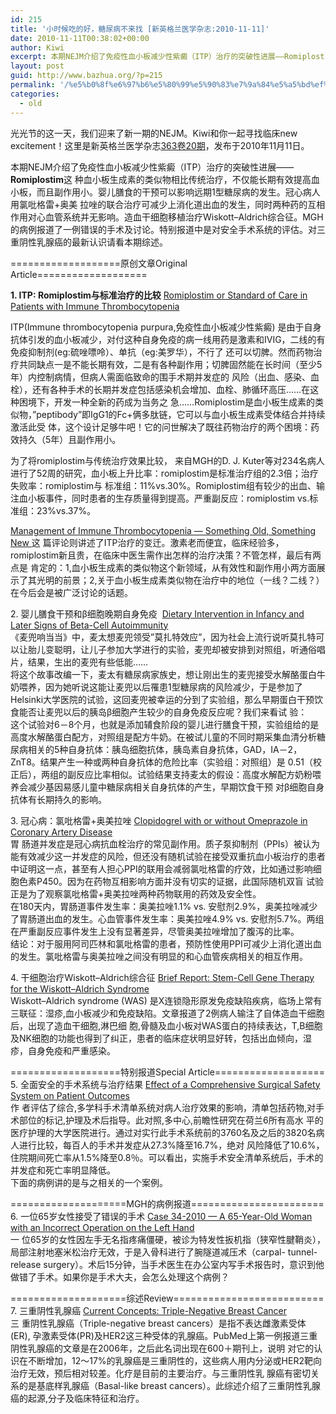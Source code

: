 ```yaml
---
id: 215
title: '小时候吃的好，糖尿病不来找 [新英格兰医学杂志:2010-11-11]'
date: 2010-11-11T00:38:02+00:00
author: Kiwi
excerpt: 本期NEJM介绍了免疫性血小板减少性紫癜（ITP）治疗的突破性进展——Romiplostim这 种血小板生成素的类似物相比传统治疗，不仅能长期有效提高血小板，而且副作用小。婴儿膳食的干预可以影响远期1型糖尿病的发生。冠心病人用氯吡格雷+奥美 拉唑的联合治疗可减少上消化道出血的发生，同时两种药的互相作用对心血管系统并无影响。造血干细胞移植治疗Wiskott–Aldrich综合征。MGH 的病例报道了一例错误的手术及讨论。特别报道中是对安全手术系统的评估。对三重阴性乳腺癌的最新认识请看本期综述。
layout: post
guid: http://www.bazhua.org/?p=215
permalink: '/%e5%b0%8f%e6%97%b6%e5%80%99%e5%90%83%e7%9a%84%e5%a5%bd%ef%bc%8c%e7%b3%96%e5%b0%bf%e7%97%85%e4%b8%8d%e6%9d%a5%e6%89%be-%e6%96%b0%e8%8b%b1%e6%a0%bc%e5%85%b0%e5%8c%bb%e5%ad%a6%e6%9d%82%e5%bf%972010-11/'
categories:
  - old
---
```

光光节的这一天，我们迎来了新一期的NEJM。Kiwi和你一起寻找临床new excitement！这里是新英格兰医学杂志<a href="http://www.nejm.org/toc/nejm/363/20" target="_blank">363卷20期</a>，发布于2010年11月11日。

本期NEJM介绍了免疫性血小板减少性紫癜（ITP）治疗的突破性进展——**Romiplostim**这 种血小板生成素的类似物相比传统治疗，不仅能长期有效提高血小板，而且副作用小。婴儿膳食的干预可以影响远期1型糖尿病的发生。冠心病人用氯吡格雷+奥美 拉唑的联合治疗可减少上消化道出血的发生，同时两种药的互相作用对心血管系统并无影响。造血干细胞移植治疗Wiskott–Aldrich综合征。MGH 的病例报道了一例错误的手术及讨论。特别报道中是对安全手术系统的评估。对三重阴性乳腺癌的最新认识请看本期综述。

===================原创文章Original Article===================

**1. ITP: Romiplostim与标准治疗的比较** [Romiplostim or Standard of Care in Patients with Immune Thrombocytopenia](http://www.nejm.org/doi/full/10.1056/NEJMoa1002625)

ITP(Immune thrombocytopenia purpura,免疫性血小板减少性紫癜) 是由于自身抗体引发的血小板减少，对付这种自身免疫的病一线用药是激素和IVIG，二线的有免疫抑制剂(eg:硫唑嘌呤）、单抗（eg:美罗华），不行了 还可以切脾。然而药物治疗共同缺点一是不能长期有效，二是有各种副作用；切脾固然能在长时间（至少5年）内控制病情，但病人需面临致命的围手术期并发症的 风险（出血、感染、血栓），还有各种手术的长期并发症包括感染机会增加、血栓、肺循环高压……在这种困境下，开发一种全新的药成为当务之 急……Romiplostim是血小板生成素的类似物，&#8221;peptibody&#8221;即IgG1的Fc+俩多肽链，它可以与血小板生成素受体结合并持续激活此受 体，这个设计足够牛吧！它的问世解决了既往药物治疗的两个困境：药效持久（5年）且副作用小。
  
为了将romiplostim与传统治疗效果比较， 来自MGH的D. J. Kuter等对234名病人进行了52周的研究，血小板上升比率：romiplostim是标准治疗组的2.3倍；治疗失败率：romiplostim与 标准组：11%vs.30%。Romiplostim组有较少的出血、输注血小板事件，同时患者的生存质量得到提高。严重副反应：romiplostim vs.标准组：23%vs.37%。

<div>
  <a href="http://www.nejm.org/doi/full/10.1056/NEJMe1009141" target="_self">Management of Immune Thrombocytopenia — Something Old, Something New </a>这 篇评论则讲述了ITP治疗的变迁。激素老而便宜，临床经验多，romiplostim新且贵，在临床中医生需作出怎样的治疗决策？不管怎样，最后有两点是 肯定的：1,血小板生成素的类似物这个新领域，从有效性和副作用小两方面展示了其光明的前景；2,关于血小板生成素类似物在治疗中的地位（一线？二线？） 在今后会是被广泛讨论的话题。</p> 
  
  <p>
    2. 婴儿膳食干预和β细胞晚期自身免疫  <a href="http://www.nejm.org/doi/full/10.1056/NEJMoa1004809">Dietary Intervention in Infancy and Later Signs of Beta-Cell Autoimmunity</a><br /> 《麦兜响当当》中，麦太想麦兜领受&#8221;莫扎特效应&#8221;，因为社会上流行说听莫扎特可以让胎儿变聪明，让儿子参加大学进行的实验，麦兜却被安排到对照组，听通俗唱片，结果，生出的麦兜有些低能&#8230;&#8230;<br /> 将这个故事改编一下，麦太有糖尿病家族史，想让刚出生的麦兜接受水解酪蛋白牛奶喂养，因为她听说这能让麦兜以后罹患1型糖尿病的风险减少，于是参加了 Helsinki大学医院的试验，这回麦兜被幸运的分到了实验组，那么早期蛋白干预饮食能否让麦兜以后的胰岛β细胞产生较少的自身免疫反应呢？我们来看试 验：<br /> 这个试验对6－8个月，也就是添加辅食阶段的婴儿进行膳食干预，实验组给的是高度水解酪蛋白配方，对照组是配方牛奶。在被试儿童的不同时期采集血清分析糖 尿病相关的5种自身抗体：胰岛细胞抗体，胰岛素自身抗体，GAD，IA－2，ZnT8。结果产生一种或两种自身抗体的危险比率（实验组：对照组）是 0.51（校正后），两组的副反应比率相似。试验结果支持麦太的假设：高度水解配方奶粉喂养会减少基因易感儿童中糖尿病相关自身抗体的产生，早期饮食干预 对β细胞自身抗体有长期持久的影响。
  </p>
  
  <p>
    3. 冠心病：氯吡格雷+奥美拉唑 <a href="http://www.nejm.org/doi/full/10.1056/NEJMoa1007964">Clopidogrel with or without Omeprazole in Coronary Artery Disease</a><br /> 胃 肠道并发症是冠心病抗血栓治疗的常见副作用。质子泵抑制剂（PPIs）被认为能有效减少这一并发症的风险，但还没有随机试验在接受双重抗血小板治疗的患者 中证明这一点，甚至有人担心PPI的联用会减弱氯吡格雷的疗效，比如通过影响细胞色素P450。因为在药物互相影响方面并没有切实的证据，此国际随机双盲 试验正是为了观察氯吡格雷+奥美拉唑两种药物联用的药效及安全性。<br /> 在180天内，胃肠道事件发生率：奥美拉唑1.1% vs. 安慰剂2.9%，奥美拉唑减少了胃肠道出血的发生。心血管事件发生率：奥美拉唑4.9% vs. 安慰剂5.7%。两组在严重副反应事件发生上没有显著差异，尽管奥美拉唑增加了腹泻的比率。<br /> 结论：对于服用阿司匹林和氯吡格雷的患者，预防性使用PPI可减少上消化道出血的发生。氯吡格雷与奥美拉唑之间没有明显的和心血管疾病相关的相互作用。
  </p>
  
  <p>
    4. 干细胞治疗Wiskott–Aldrich综合征 <a href="http://www.nejm.org/doi/full/10.1056/NEJMoa1003548">Brief Report: Stem-Cell Gene Therapy for the Wiskott–Aldrich Syndrome</a><br /> Wiskott–Aldrich syndrome (WAS) 是X连锁隐形原发免疫缺陷疾病，临场上常有三联征：湿疹,血小板减少和免疫缺陷。文章报道了2例病人输注了自体造血干细胞后，出现了造血干细胞,淋巴细 胞,骨髓及血小板对WAS蛋白的持续表达，T,B细胞及NK细胞的功能也得到了纠正，患者的临床症状明显好转，包括出血倾向，湿疹，自身免疫和严重感染。
  </p>
  
  <p>
    ===================特别报道Special Article===================<br /> 5. 全面安全的手术系统与治疗结果 <a href="http://www.nejm.org/doi/full/10.1056/NEJMsa0911535">Effect of a Comprehensive Surgical Safety System on Patient Outcomes</a><br /> 作 者评估了综合,多学科手术清单系统对病人治疗效果的影响，清单包括药物,对手术部位的标记,护理及术后指导。此对照,多中心,前瞻性研究在荷兰6所有高水 平的医疗护理的大学医院进行。通过对实行此手术系统前的3760名及之后的3820名病人进行比较，每百人的手术并发症从27.3%降至16.7%，绝对 风险降低了10.6%，住院期间死亡率从1.5%降至0.8％。可以看出，实施手术安全清单系统后，手术的并发症和死亡率明显降低。<br /> 下面的病例讲的是与之相关的一个案例。
  </p>
  
  <p>
    ====================MGH的病例报道=======================<br /> 6. 一位65岁女性接受了错误的手术 <a href="http://www.nejm.org/doi/full/10.1056/NEJMcpc1007085">Case 34-2010 — A 65-Year-Old Woman with an Incorrect Operation on the Left Hand</a><br /> 一 位65岁的女性因左手无名指疼痛僵硬，被诊为特发性扳机指（狭窄性腱鞘炎），局部注射地塞米松治疗无效，于是入骨科进行了腕隧道减压术（carpal- tunnel-release surgery）。术后15分钟，当手术医生在办公室内写手术报告时，意识到他做错了手术。如果你是手术大夫，会怎么处理这个病例？
  </p>
  
  <p>
    ====================综述Review==========================<br /> 7. 三重阴性乳腺癌 <a href="http://www.nejm.org/doi/full/10.1056/NEJMra1001389">Current Concepts: Triple-Negative Breast Cancer</a><br /> 三 重阴性乳腺癌（Triple-negative breast cancers）是指不表达雌激素受体(ER), 孕激素受体(PR)及HER2这三种受体的乳腺癌。PubMed上第一例报道三重阴性乳腺癌的文章是在2006年，之后此名词出现在600＋期刊上，说明 对它的认识在不断增加，12～17%的乳腺癌是三重阴性的，这些病人用内分泌或HER2靶向治疗无效，预后相对较差。化疗是目前的主要治疗。与三重阴性乳 腺癌有密切关系的是基底样乳腺癌（Basal-like breast cancers）。此综述介绍了三重阴性乳腺癌的起源,分子及临床特征和治疗。</div>

